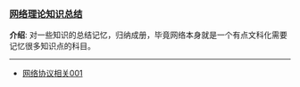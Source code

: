 ### [网络理论知识总结](#)

**介绍**: 对一些知识的总结记忆，归纳成册，毕竟网络本身就是一个有点文科化需要记忆很多知识点的科目。

----

- [网络协议相关001](./contents/network_protocol.md)